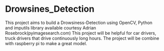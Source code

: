# Drowsines_Detection
This project aims to build a Drowsiness-Detection using OpenCV, Python and imputils library available courtesy Adrian Rosebrock(pyimagesearch.com)
This project will be helpful for car drivers, truck drivers that drive continuously long hours. The project will be combine with raspberry pi to make a great model.
